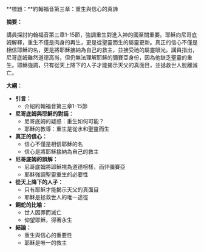**標題：**約翰福音第三章：重生與信心的真諦

**摘要：**

講員探討約翰福音第三章1-15節，強調重生對進入神的國至關重要。耶穌向尼哥底姆解釋，重生不僅是肉身的再生，更是從聖靈而生的屬靈更新。真正的信心不僅是相信耶穌的名，更是將耶穌接納為自己的救主，並接受祂的屬靈眼光。講員指出，尼哥底姆雖然道德高尚，但仍無法理解耶穌的彌賽亞身份，因為他缺乏聖靈的重生。耶穌強調，只有從天上降下的人子才能揭示天父的真面目，並拯救世人脫離滅亡。

**大綱：**

* **引言：**
    * 介紹約翰福音第三章1-15節
* **尼哥底姆與耶穌的對話：**
    * 尼哥底姆的疑惑：重生如何可能？
    * 耶穌的教導：重生是從水和聖靈而生
* **真正的信心：**
    * 信心不僅是相信耶穌的名
    * 信心是將耶穌接納為自己的救主
* **尼哥底姆的誤解：**
    * 尼哥底姆將耶穌視為道德榜樣，而非彌賽亞
    * 耶穌強調聖靈重生的必要性
* **從天上降下的人子：**
    * 只有耶穌才能揭示天父的真面目
    * 耶穌是拯救世人的唯一途徑
* **銅蛇的比喻：**
    * 世人因罪而滅亡
    * 仰望耶穌，得著永生
* **結論：**
    * 重生與信心的重要性
    * 耶穌是唯一的救主